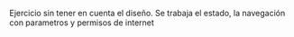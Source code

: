 Ejercicio sin tener en cuenta el diseño. Se trabaja el estado, la navegación con parametros y permisos de internet 
